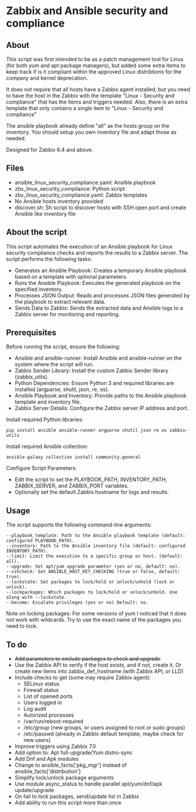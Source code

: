 # Zabbix and Ansible security and compliance

## About

This script was first intended to be as a patch management tool for Linux (for both yum and apt package managers), but added some extra items to keep track if is it compliant within the approved Linux distribtions for the company and kernel deprecation. 

It does not require that all hosts have a Zabbix agent installed, but you need to have the host in the Zabbix with the template "Linux - Security and compliance" that has the items and triggers needed. Also, there is an extra template that only contains a single item to "Linux - Security and compliance"

The ansible playbook already define "all" as the hosts group on the inventory. You should setup you own inventory file and adapt those as needed.

Designed for Zabbix 6.4 and above.

## Files

- ansible_linux_security_compliance.yaml: Ansible playbook
- zbx_linux_security_compliance: Python script
- zbx_linux_security_compliance.yaml: Zabbix templates
- No Ansible hosts inventory provided
- discover.sh: Sh script to discover hosts with SSH open port and create Ansible like inventory file

## About the script

This script automates the execution of an Ansible playbook for Linux security compliance checks and reports the results to a Zabbix server. The script performs the following tasks:

- Generates an Ansible Playbook: Creates a temporary Ansible playbook based on a template with optional parameters.
- Runs the Ansible Playbook: Executes the generated playbook on the specified inventory.
- Processes JSON Output: Reads and processes JSON files generated by the playbook to extract relevant data.
- Sends Data to Zabbix: Sends the extracted data and Ansible logs to a Zabbix server for monitoring and reporting.

## Prerequisites

Before running the script, ensure the following:

- Ansible and ansible-runner: Install Ansible and ansible-runner on the system where the script will run.
- Zabbix Sender Library: Install the custom Zabbix Sender library (zabbix_utils).
- Python Dependencies: Ensure Python 3 and required libraries are installed (argparse, shutil, json, re, os).
- Ansible Playbook and Inventory: Provide paths to the Ansible playbook template and inventory file.
- Zabbix Server Details: Configure the Zabbix server IP address and port.

Install required Python libraries:

    pip install ansible ansible-runner argparse shutil json re os zabbix-utils

Install required Ansible collection:

    ansible-galaxy collection install community.general

Configure Script Parameters:

- Edit the script to set the PLAYBOOK_PATH, INVENTORY_PATH, ZABBIX_SERVER, and ZABBIX_PORT variables.
- Optionally set the default Zabbix hostname for logs and results.

## Usage

The script supports the following command-line arguments:

    --playbook_template: Path to the Ansible playbook template (default: configured PLAYBOOK_PATH).
    --inventory: Path to the Ansible inventory file (default: configured INVENTORY_PATH).
    --limit: Limit the execution to a specific group or host. (default: all).
    --upgrade: Set apt/yum upgrade parameter (yes or no, default: no).
    --sshcheck: Set ANSIBLE_HOST_KEY_CHECKING (true or false, default: true).
    --lockstate: Set packages to lock/hold or unlock/unhold (lock or unlock).
    --lockpackages: Which packages to lock/hold or unlock/unhold. Use along with --lockstate.
    --become: Escalate privileges (yes or no) Default: no.

Note on locking packages: For some versions of yum I noticed that it does not work with wildcards. Try to use the exact name of the packages you need to lock.

## To do

- ~~Add parameters to exclude packages to check and upgrade~~
- Use the Zabbix API to verify if the host exists, and if not, create it. Or create new items into zabbix_def_hostname (with Zabbix API, or LLD)
- Include checks to get (some may require Zabbix agent):
  - SELinux status
  - Firewall status
  - List of opened ports
  - Users logged in
  - Log audit
  - Autorized processes
  - /var/run/reboot-required
  - /etc/group (new groups, or users assigned to root or sudo groups)
  - /etc/passwd (already in Zabbix default template, maybe check for new users)
- Improve triggers using Zabbix 7.0
- Add option to: Apt full-upgrade/Yum distro-sync
- Add Dnf and Apk modules
- Change to ansible_facts['pkg_mgr'] instead of ansible_facts['distribution']
- Simplify lock/unlock package arguments
- Use module async_status to handle parallel apt/yum/dnf/apk update/upgrade
- On fail to lock packages, send/update list in Zabbix
- Add ability to run this script more than once